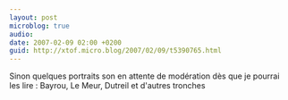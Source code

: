 ```yaml
---
layout: post
microblog: true
audio: 
date: 2007-02-09 02:00 +0200
guid: http://xtof.micro.blog/2007/02/09/t5390765.html
---
```

Sinon quelques portraits son en attente de modération dès que je pourrai les lire : Bayrou, Le Meur, Dutreil et d'autres tronches
